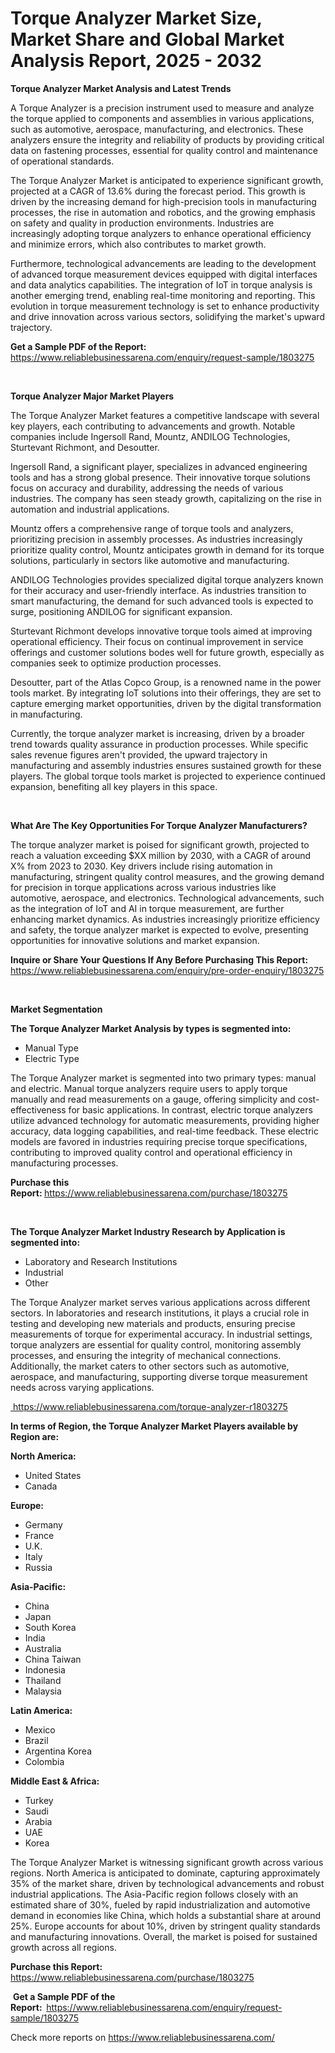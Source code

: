 <p><h1>Torque Analyzer Market Size, Market Share and Global Market Analysis Report, 2025 - 2032</h1></p><p><strong>Torque Analyzer Market Analysis and Latest Trends</strong></p>
<p><p>A Torque Analyzer is a precision instrument used to measure and analyze the torque applied to components and assemblies in various applications, such as automotive, aerospace, manufacturing, and electronics. These analyzers ensure the integrity and reliability of products by providing critical data on fastening processes, essential for quality control and maintenance of operational standards.</p><p>The Torque Analyzer Market is anticipated to experience significant growth, projected at a CAGR of 13.6% during the forecast period. This growth is driven by the increasing demand for high-precision tools in manufacturing processes, the rise in automation and robotics, and the growing emphasis on safety and quality in production environments. Industries are increasingly adopting torque analyzers to enhance operational efficiency and minimize errors, which also contributes to market growth.</p><p>Furthermore, technological advancements are leading to the development of advanced torque measurement devices equipped with digital interfaces and data analytics capabilities. The integration of IoT in torque analysis is another emerging trend, enabling real-time monitoring and reporting. This evolution in torque measurement technology is set to enhance productivity and drive innovation across various sectors, solidifying the market's upward trajectory.</p></p>
<p><strong>Get a Sample PDF of the Report:&nbsp;</strong> <a href="https://www.reliablebusinessarena.com/enquiry/request-sample/1803275?utm_campaign=1891&utm_medium=2&utm_source=Github&utm_content=ia&utm_term=19022025&utm_id=torque-analyzer">https://www.reliablebusinessarena.com/enquiry/request-sample/1803275</a></p>
<p>&nbsp;</p>
<p><strong>Torque Analyzer Major Market Players</strong></p>
<p><p>The Torque Analyzer Market features a competitive landscape with several key players, each contributing to advancements and growth. Notable companies include Ingersoll Rand, Mountz, ANDILOG Technologies, Sturtevant Richmont, and Desoutter.</p><p>Ingersoll Rand, a significant player, specializes in advanced engineering tools and has a strong global presence. Their innovative torque solutions focus on accuracy and durability, addressing the needs of various industries. The company has seen steady growth, capitalizing on the rise in automation and industrial applications.</p><p>Mountz offers a comprehensive range of torque tools and analyzers, prioritizing precision in assembly processes. As industries increasingly prioritize quality control, Mountz anticipates growth in demand for its torque solutions, particularly in sectors like automotive and manufacturing.</p><p>ANDILOG Technologies provides specialized digital torque analyzers known for their accuracy and user-friendly interface. As industries transition to smart manufacturing, the demand for such advanced tools is expected to surge, positioning ANDILOG for significant expansion.</p><p>Sturtevant Richmont develops innovative torque tools aimed at improving operational efficiency. Their focus on continual improvement in service offerings and customer solutions bodes well for future growth, especially as companies seek to optimize production processes.</p><p>Desoutter, part of the Atlas Copco Group, is a renowned name in the power tools market. By integrating IoT solutions into their offerings, they are set to capture emerging market opportunities, driven by the digital transformation in manufacturing.</p><p>Currently, the torque analyzer market is increasing, driven by a broader trend towards quality assurance in production processes. While specific sales revenue figures aren't provided, the upward trajectory in manufacturing and assembly industries ensures sustained growth for these players. The global torque tools market is projected to experience continued expansion, benefiting all key players in this space.</p></p>
<p>&nbsp;</p>
<p><strong>What Are The Key Opportunities For Torque Analyzer Manufacturers?</strong></p>
<p><p>The torque analyzer market is poised for significant growth, projected to reach a valuation exceeding $XX million by 2030, with a CAGR of around X% from 2023 to 2030. Key drivers include rising automation in manufacturing, stringent quality control measures, and the growing demand for precision in torque applications across various industries like automotive, aerospace, and electronics. Technological advancements, such as the integration of IoT and AI in torque measurement, are further enhancing market dynamics. As industries increasingly prioritize efficiency and safety, the torque analyzer market is expected to evolve, presenting opportunities for innovative solutions and market expansion.</p></p>
<p><strong>Inquire or Share Your Questions If Any Before Purchasing This Report:</strong> <a href="https://www.reliablebusinessarena.com/enquiry/pre-order-enquiry/1803275?utm_campaign=1891&utm_medium=2&utm_source=Github&utm_content=ia&utm_term=19022025&utm_id=torque-analyzer">https://www.reliablebusinessarena.com/enquiry/pre-order-enquiry/1803275</a></p>
<p>&nbsp;</p>
<p><strong>Market Segmentation</strong></p>
<p><strong>The Torque Analyzer Market Analysis by types is segmented into:</strong></p>
<p><ul><li>Manual Type</li><li>Electric Type</li></ul></p>
<p><p>The Torque Analyzer market is segmented into two primary types: manual and electric. Manual torque analyzers require users to apply torque manually and read measurements on a gauge, offering simplicity and cost-effectiveness for basic applications. In contrast, electric torque analyzers utilize advanced technology for automatic measurements, providing higher accuracy, data logging capabilities, and real-time feedback. These electric models are favored in industries requiring precise torque specifications, contributing to improved quality control and operational efficiency in manufacturing processes.</p></p>
<p><strong>Purchase this Report:&nbsp;</strong><a href="https://www.reliablebusinessarena.com/purchase/1803275?utm_campaign=1891&utm_medium=2&utm_source=Github&utm_content=ia&utm_term=19022025&utm_id=torque-analyzer">https://www.reliablebusinessarena.com/purchase/1803275</a></p>
<p>&nbsp;</p>
<p><strong>The Torque Analyzer Market Industry Research by Application is segmented into:</strong></p>
<p><ul><li>Laboratory and Research Institutions</li><li>Industrial</li><li>Other</li></ul></p>
<p><p>The Torque Analyzer market serves various applications across different sectors. In laboratories and research institutions, it plays a crucial role in testing and developing new materials and products, ensuring precise measurements of torque for experimental accuracy. In industrial settings, torque analyzers are essential for quality control, monitoring assembly processes, and ensuring the integrity of mechanical connections. Additionally, the market caters to other sectors such as automotive, aerospace, and manufacturing, supporting diverse torque measurement needs across varying applications.</p></p>
<p><a href="https://www.reliablebusinessarena.com/torque-analyzer-r1803275?utm_campaign=1891&utm_medium=2&utm_source=Github&utm_content=ia&utm_term=19022025&utm_id=torque-analyzer">&nbsp;https://www.reliablebusinessarena.com/torque-analyzer-r1803275</a></p>
<p><strong>In terms of Region, the Torque Analyzer Market Players available by Region are:</strong></p>
<p>
    <p> <strong> North America: </strong>
        <ul>
            <li>United States</li>
            <li>Canada</li>
        </ul>
        </p> 
    <p> <strong> Europe: </strong>
        <ul>
            <li>Germany</li>
            <li>France</li>
            <li>U.K.</li>
            <li>Italy</li>
            <li>Russia</li>
        </ul>
        </p> 
    <p> <strong> Asia-Pacific: </strong>
        <ul>
            <li>China</li>
            <li>Japan</li>
            <li>South Korea</li>
            <li>India</li>
            <li>Australia</li>
            <li>China Taiwan</li>
            <li>Indonesia</li>
            <li>Thailand</li>
            <li>Malaysia</li>
        </ul>
        </p> 
    <p> <strong> Latin America: </strong>
        <ul>
            <li>Mexico</li>
            <li>Brazil</li>
            <li>Argentina Korea</li>
            <li>Colombia</li>
        </ul>
        </p> 
    <p> <strong> Middle East & Africa: </strong>
        <ul>
            <li>Turkey</li>
            <li>Saudi</li>
            <li>Arabia</li>
            <li>UAE</li>
            <li>Korea</li>
        </ul>
    </p>
    </p>
<p><p>The Torque Analyzer Market is witnessing significant growth across various regions. North America is anticipated to dominate, capturing approximately 35% of the market share, driven by technological advancements and robust industrial applications. The Asia-Pacific region follows closely with an estimated share of 30%, fueled by rapid industrialization and automotive demand in economies like China, which holds a substantial share at around 25%. Europe accounts for about 10%, driven by stringent quality standards and manufacturing innovations. Overall, the market is poised for sustained growth across all regions.</p></p>
<p><strong>Purchase this Report: </strong><a href="https://www.reliablebusinessarena.com/purchase/1803275?utm_campaign=1891&utm_medium=2&utm_source=Github&utm_content=ia&utm_term=19022025&utm_id=torque-analyzer">https://www.reliablebusinessarena.com/purchase/1803275</a></p>
<p>&nbsp;<strong>Get a Sample PDF of the Report:&nbsp;&nbsp;</strong><a href="https://www.reliablebusinessarena.com/enquiry/request-sample/1803275?utm_campaign=1891&utm_medium=2&utm_source=Github&utm_content=ia&utm_term=19022025&utm_id=torque-analyzer">https://www.reliablebusinessarena.com/enquiry/request-sample/1803275</a></p>
<p><strong></strong></p>
<p>Check more reports on <a href="https://www.reliablebusinessarena.com/?utm_campaign=1891&utm_medium=2&utm_source=Github&utm_content=ia&utm_term=19022025&utm_id=torque-analyzer">https://www.reliablebusinessarena.com/</a></p>